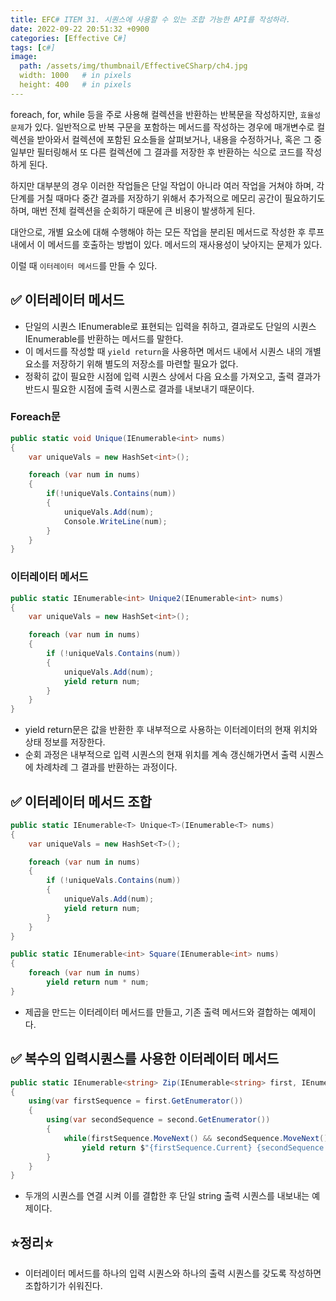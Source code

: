 ```yaml
---
title: EFC# ITEM 31. 시퀀스에 사용할 수 있는 조합 가능한 API를 작성하라.
date: 2022-09-22 20:51:32 +0900
categories: [Effective C#]
tags: [c#]
image:
  path: /assets/img/thumbnail/EffectiveCSharp/ch4.jpg
  width: 1000   # in pixels
  height: 400   # in pixels
---
```


foreach, for, while 등을 주로 사용해 컬렉션을 반환하는 반복문을 작성하지만, `효율성 문제`가 있다. 일반적으로 반복 구문을 포함하는 메서드를 작성하는 경우에 매개변수로 컬렉션을 받아와서 컬렉션에 포함된 요소들을 살펴보거나, 내용을 수정하거나, 혹은 그 중 일부만 필터링해서 또 다른 컬렉션에 그 결과를 저장한 후 반환하는 식으로 코드를 작성하게 된다.

하지만 대부분의 경우 이러한 작업들은 단일 작업이 아니라 여러 작업을 거쳐야 하며, 각 단계를 거칠 때마다 중간 결과를 저장하기 위해서 추가적으로 메모리 공간이 필요하기도 하며, 매번 전체 컬렉션을 순회하기 때문에 큰 비용이 발생하게 된다.

대안으로, 개별 요소에 대해 수행해야 하는 모든 작업을 분리된 메서드로 작성한 후 루프내에서 이 메서드를 호출하는 방법이 있다. 메서드의 재사용성이 낮아지는 문제가 있다.

이럴 때 `이터레이터 메서드`를 만들 수 있다.

## ✅ 이터레이터 메서드
- 단일의 시퀀스 IEnumerable<T>로 표현되는 입력을 취하고, 결과로도 단일의 시퀀스 IEnumerable<T>를 반환하는 메서드를 말한다.
- 이 메서드를 작성할 때 `yield return`을 사용하면 메서드 내에서 시퀀스 내의 개별 요소를 저장하기 위해 별도의 저장소를 마련할 필요가 없다.
- 정확히 값이 필요한 시점에 입력 시퀀스 상에서 다음 요소를 가져오고, 출력 결과가 반드시 필요한 시점에 출력 시퀀스로 결과를 내보내기 때문이다.

### Foreach문
```csharp
public static void Unique(IEnumerable<int> nums)
{
    var uniqueVals = new HashSet<int>();

    foreach (var num in nums)
    {
        if(!uniqueVals.Contains(num))
        {
            uniqueVals.Add(num);
            Console.WriteLine(num);
        }
    }
}
```
### 이터레이터 메서드
```csharp
public static IEnumerable<int> Unique2(IEnumerable<int> nums)
{
    var uniqueVals = new HashSet<int>();

    foreach (var num in nums)
    {
        if (!uniqueVals.Contains(num))
        {
            uniqueVals.Add(num);
            yield return num;
        }
    }
}
```
- yield return문은 값을 반환한 후 내부적으로 사용하는 이터레이터의 현재 위치와 상태 정보를 저장한다.
- 순회 과정은 내부적으로 입력 시퀀스의 현재 위치를 계속 갱신해가면서 출력 시퀀스에 차례차례 그 결과를 반환하는 과정이다.

## ✅ 이터레이터 메서드 조합
```csharp
public static IEnumerable<T> Unique<T>(IEnumerable<T> nums)
{
    var uniqueVals = new HashSet<T>();

    foreach (var num in nums)
    {
        if (!uniqueVals.Contains(num))
        {
            uniqueVals.Add(num);
            yield return num;
        }
    }
}

public static IEnumerable<int> Square(IEnumerable<int> nums)
{
    foreach (var num in nums)
        yield return num * num;
}
```
- 제곱을 만드는 이터레이터 메서드를 만들고, 기존 출력 메서드와 결합하는 예제이다.

## ✅ 복수의 입력시퀀스를 사용한 이터레이터 메서드
```csharp
public static IEnumerable<string> Zip(IEnumerable<string> first, IEnumerable<string> second)
{
    using(var firstSequence = first.GetEnumerator())
    {
        using(var secondSequence = second.GetEnumerator())
        {
            while(firstSequence.MoveNext() && secondSequence.MoveNext())
                yield return $"{firstSequence.Current} {secondSequence.Current}";
        }
    }
}
```
- 두개의 시퀀스를 연결 시켜 이를 결합한 후 단일 string 출력 시퀀스를 내보내는 예제이다.

## ⭐정리⭐
- 이터레이터 메서드를 하나의 입력 시퀀스와 하나의 출력 시퀀스를 갖도록 작성하면 조합하기가 쉬워진다.

